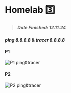 # Homelab :three:
> ##### Date Finished: 12.11.24

#### _ping 8.8.8.8_ & _tracer 8.8.8.8_

#### P1
![P1 ping&tracer](https://github.com/Amoree16/Homelab1/blob/main/Screenshots/HomeLab3/P1pingtracer.jpeg)

#### P2
![P2 ping&tracer](https://github.com/Amoree16/Homelab1/blob/main/Screenshots/HomeLab3/P2pingtracer.jpeg)
